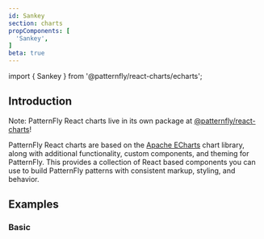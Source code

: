 ```yaml
---
id: Sankey
section: charts
propComponents: [
  'Sankey',
]
beta: true
---
```


import { Sankey } from '@patternfly/react-charts/echarts';

## Introduction
Note: PatternFly React charts live in its own package at [@patternfly/react-charts](https://www.npmjs.com/package/@patternfly/react-charts)!

PatternFly React charts are based on the [Apache ECharts](https://echarts.apache.org/) chart library, along with additional functionality, custom components, and theming for PatternFly. This provides a collection of React based components you can use to build PatternFly patterns with consistent markup, styling, and behavior.

## Examples
### Basic

```ts file="./Basic.tsx"

```
